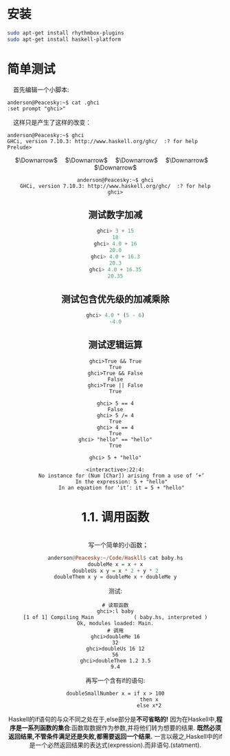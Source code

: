 # 安装

```bash
sudo apt-get install rhythmbox-plugins
sudo apt-get install haskell-platform
```

# 简单测试

&emsp;首先编辑一个小脚本:
```
anderson@Peacesky:~$ cat .ghci
:set prompt "ghci>"
```
&emsp;这样只是产生了这样的改变：

```
anderson@Peacesky:~$ ghci
GHCi, version 7.10.3: http://www.haskell.org/ghc/  :? for help
Prelude>
```

<center>$\Downarrow$ &emsp;$\Downarrow$ &emsp;$\Downarrow$ &emsp;$\Downarrow$ &emsp;$\Downarrow$

```
anderson@Peacesky:~$ ghci
GHCi, version 7.10.3: http://www.haskell.org/ghc/  :? for help
ghci>
```

## 测试数字加减

```haskell
ghci> 3 + 15
18
ghci> 4.0 + 16
20.0
ghci> 4.0 + 16.3
20.3
ghci> 4.0 + 16.35
20.35
```

## 测试包含优先级的加减乘除

```haskell
ghci> 4.0 * (5 - 6)
-4.0
```
## 测试逻辑运算
```
ghci>True && True
True
ghci>True && False
False
ghci>True || False
True

ghci> 5 == 4
False
ghci> 5 /= 4
True
ghci> 4 == 4
True
ghci> "hello" == "hello"
True

ghci> 5 + "hello"

<interactive>:22:4:
    No instance for (Num [Char]) arising from a use of ‘+’
    In the expression: 5 + "hello"
    In an equation for ‘it’: it = 5 + "hello"

```

# 1.1. 调用函数

<br/>&emsp;写一个简单的小函数；
```haskell
anderson@Peacesky:~/Code/Haskll$ cat baby.hs
doubleMe x = x + x
doubleUs x y = x * 2 + y * 2
doubleThem x y = doubleMe x + doubleMe y
```

测试:
```
# 读取函数
ghci>:l baby
[1 of 1] Compiling Main             ( baby.hs, interpreted )
Ok, modules loaded: Main.
# 调用
ghci>doubleMe 16
32
ghci>doubleUs 16 12
56
ghci>doubleThem 1.2 3.5
9.4
```
再写一个含有if的语句:
```
doubleSmallNumber x = if x > 100
                      then x
                      else x*2
```
Haskell的if语句的与众不同之处在于,else部分是**不可省略的!**
因为在Haskell中,**程序是一系列函数的集合**:函数取数据作为参数,并将他们转为想要的结果.
**既然必须返回结果,不管条件满足还是失败,都需要返回一个结果.**
一言以蔽之,Haskell中的if是一个必然返回结果的表达式(expression).而非语句.(statment).





